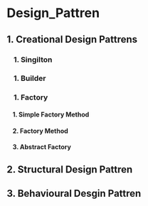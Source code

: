 # Design_Pattren
## 1. Creational Design Pattrens
   ### &nbsp; &nbsp; 1. Singilton
   ### &nbsp; &nbsp; 1. Builder
   ### &nbsp; &nbsp; 1. Factory 
   #### &nbsp; &nbsp; 1. Simple Factory Method
   #### &nbsp; &nbsp; 2. Factory Method
   #### &nbsp; &nbsp; 3. Abstract Factory
## 2. Structural Design Pattren
## 3. Behavioural Desgin Pattren


